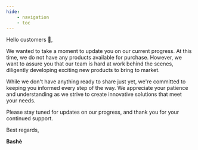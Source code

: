```yaml
---
hide:
    - navigation
    - toc
---
```


Hello customers 👋,

We wanted to take a moment to update you on our current progress. At this time, we do not have any products available for purchase. However, we want to assure you that our team is hard at work behind the scenes, diligently developing exciting new products to bring to market.

While we don't have anything ready to share just yet, we're committed to keeping you informed every step of the way. We appreciate your patience and understanding as we strive to create innovative solutions that meet your needs.

Please stay tuned for updates on our progress, and thank you for your continued support.

Best regards,

**Bashè**

